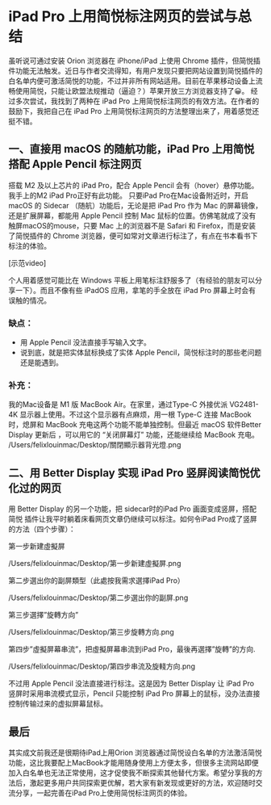 
# iPad Pro 上用简悦标注网页的尝试与总结
虽听说可通过安装 Orion 浏览器在 iPhone/iPad 上使用 Chrome 插件，但简悦插件功能无法触发。近日与作者交流得知，有用户发现只要把网站设置到简悦插件的白名单内便可激活简悦的功能，不过并非所有网站适用。目前在苹果移动设备上流畅使用简悦，只能让欧盟法规推动（逼迫？）苹果开放三方浏览器支持了😀。
经过多次尝试，我找到了两种在 iPad Pro 上用简悦标注网页的有效方法。在作者的鼓励下，我把自己在 iPad Pro 上用简悦标注网页的方法整理出来了，用着感觉还挺不错。

## 一、直接用 macOS 的随航功能，iPad Pro 上用简悦搭配 Apple Pencil 标注网页
搭载 M2 及以上芯片的 iPad Pro，配合 Apple Pencil 会有（hover）悬停功能。我手上的M2 iPad Pro正好有此功能。
只要iPad Pro在Mac设备附近时，开启 macOS 的 Sidecar （随航）功能后，无论是把 iPad Pro 作为 Mac 的屏幕镜像，还是扩展屏幕，都能用 Apple Pencil 控制 Mac 鼠标的位置。仿佛笔就成了没有触屏macOS的mouse，只要 Mac 上的浏览器不是 Safari 和 Firefox，而是安装了简悦插件的 Chrome 浏览器，便可如常对文章进行标注了，有点在书本看书下标注的体验。

[示范video]

个人用着感觉可能比在 Windows 平板上用笔标注舒服多了（有经验的朋友可以分享一下）。而且不像有些 iPadOS 应用，拿笔的手全放在 iPad Pro 屏幕上时会有误触的情况。
### 缺点：
* 用 Apple Pencil 没法直接手写输入文字。
* 说到底，就是把实体鼠标换成了实体 Apple Pencil，简悦标注时的那些老问题还是能遇到。
<!-- -->

### 补充：
我的Mac设备是 M1 版 MacBook Air。在家里，通过Type-C 外接优派 VG2481-4K 显示器上使用。不过这个显示器有点麻烦，用一根 Type-C 连接 MacBook 时，熄屏和 MacBook 充电这两个功能不能单独控制。但最近 macOS 软件Better Display 更新后 ，可以用它的 “关闭屏幕灯” 功能，还能继续给 MacBook 充电。
/Users/felixlouinmac/Desktop/關閉顯示器背光燈.png

## 二、用 Better Display 实现 iPad Pro 竖屏阅读简悦优化过的网页
用 Better Display 的另一个功能，把 sidecar时的iPad Pro 画面变成竖屏，搭配简悦 插件让我平时躺着床看网页文章仍继续可以标注。如何令iPad Pro成了竖屏的方法（四个步骤）：

第一步新建虛擬屏

/Users/felixlouinmac/Desktop/第一步新建虛擬屏.png

第二步選出你的副屏類型（此處按我需求選擇iPad Pro）

/Users/felixlouinmac/Desktop/第二步選出你的副屏.png

第三步選擇”旋轉方向”

/Users/felixlouinmac/Desktop/第三步旋轉方向.png

第四步”虛擬屏幕串流”，把虛擬屏幕串流到iPad Pro，最後再選擇”旋轉”的方向.

/Users/felixlouinmac/Desktop/第四步串流及旋輚方向.png

不过用 Apple Pencil 没法直接进行标注。这是因为 Better Display 让 iPad Pro 竖屏时采用串流模式显示，Pencil 只能控制 iPad Pro 屏幕上的鼠标，没办法直接控制传输过来的虚拟屏幕鼠标。

## 最后
其实成文前我还是很期待iPad上用Orion 浏览器通过简悦设白名单的方法激活简悦功能，这比我要配上MacBook才能用随身使用上方便太多，但很多主流网站即便加入白名单也无法正常使用，这才促使我不断探索其他替代方案。希望分享我的方法后，激起更多用户共同探索更优解，若大家有新发现或更好的方法，欢迎随时交流分享，一起完善在iPad Pro上使用简悦标注网页的体验。
